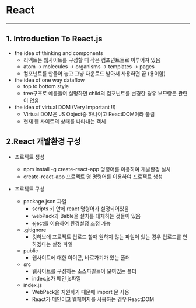 React
===================
<hr/>

## 1. Introduction To React.js
+ the idea of thinking and components
    - 리액트는 웹사이트를 구성할 때 작은 컴포넌트들로 이루어져 있음
    - atom -> molecules -> organisms -> templates -> pages
    - 컴포넌트를 만들어 놓고 그냥 다운로드 받아서 사용하면 끝 (용이함)
+ the idea of one way dataflow
    - top to bottom style
    - tree구조로 예를들어 설명하면 child의 컴포넌트를 변경한 경우 부모랑은 관련이 없음
+ the idea of virtual DOM (Very Important !!)
    - Virtual DOM은 JS Object중 하나이고 ReactDOM이라 불림
    - 현재 웹 사이트의 상태를 나타내는 객체

## 2.React 개발환경 구성
+ 프로젝트 생성
    - npm install -g create-react-app 명령어를 이용하여 개발환경 설치
    - create-react-app 프로젝트 명 명령어를 이용하여 프로젝트 생성

+ 프로젝트 구성
    - package.json 파일
        + scripts 키 안에 react 명령어가 설정되어있음
        + webPack과 Bable을 설치를 대체하는 것들이 있음
        + eject를 이용하여 환경설정 조정 가능
    - .gitignore
        + 깃허브에 프로젝트 업로드 할때 원하지 않는 파일이 있는 경우 업로드를 안하겠다는 설정 파일
    - public
        + 웹사이트에 대한 아이콘, 바로가기가 있는 폴더
    - src
        + 웹사이트를 구성하는 소스파일들이 모여있는 폴더
        + index.js가 메인 js파일
    - index.js
        + WebPack을 지원하기 때문에 import 문 사용
        + React가 메인이고 웹페이지를 사용하는 경우 ReactDOM    
            
